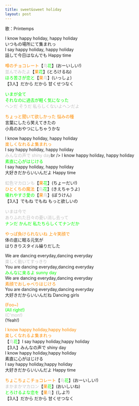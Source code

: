 ```yaml
---
title: sweet&sweet holiday
layout: post
---
```

歌：Printemps

<p>I know happy holiday, happy holiday<br />
いつもの場所にて集まれっ<br />
I say happy holiday, happy holiday<br />
話して今日はなんでも Happy time</p>

<p><font color="darkorange">噂のチョコレート</font>【<font color="silver">鸟</font><font color="lime">花</font>】(おーいしい!)<br />
<font color="silver">並んでみたよ</font>【<font color="darkorange">果</font><font color="lime">花</font>】(とろけるね)<br />
<font color="lime">ほろ苦さが恋と</font>【<font color="darkorange">果</font><font color="silver">鸟</font>】(いっしょ)<br />
【3人】だから だから 甘くせつなく</p>

<p><font color="lime">いまが全て<br />
それなのに過去が軽く気になった</font><br />
<font color="silver">ヘンだ そうだ 私らしくないよヘンだよ</font></p>

<p><font color="darkorange">ちょっと聞いて欲しかった 悩みの種</font><br />
言葉にしたら笑えてきたの<br />
小鳥のおやつにしちゃうかな</p>

<p>I know happy holiday, happy holiday<br />
<font color="darkorange">楽しくなれるよ集まれっ</font><br />
I say happy holiday, happy holiday<br />
<font color="silver">みんなの声で shiny day</font>br />
I know happy holiday, happy holiday<br />
<font color="lime">素直に心がはじける</font><br />
I say happy holiday, happy holiday<br />
大好きだからいいんだよ Happy time</p>

<p><font color="silver">虹色マカロンも</font>【<font color="darkorange">果</font><font color="lime">花</font>】(ちょーだい!)<br />
<font color="darkorange">ひとくちの魔法</font>【<font color="silver">鸟</font><font color="lime">花</font>】(きえちゃうよ)<br />
<font color="lime">壊れやすさ愛の</font>【<font color="darkorange">果</font><font color="silver">鸟</font>】(ぼうけん)<br />
【3人】でもね でもね もっと欲しいの</p>

<p><font color="silver">いまは今で<br />
ありふれた日々の憂い消し去って</font><br />
<font color="lime">ナンだ かんだ 私たちらしくてナンだか</font></p>

<p><font color="darkorange">やっぱ負けられないね 上々笑顔で</font><br />
体の底に眠る元気が<br />
はりきりスタイル繰りだした</p>

<p>We are dancing everyday,dancing everyday<br />
<font color="silver">楽しく動いてすっきり</font><br />
You are dancing everyday,dancing everyday<br />
<font color="lime">みんなに来るよ sunny day</font><br />
We are dancing everyday,dancing everyday<br />
<font color="darkorange">素顔でおしゃべりはじけろ</font><br />
You are dancing everyday,dancing everyday<br />
大好きだからいいんだね Dancing girls</p>

<p><font color="darkorange">(Foo~)</font><br />
<font color="lime">(All right!)</font><br />
<font color="silver">(C'mon!)</font><br />
(Yeah!)</p>

<p><font color="darkorange">I know happy holiday,happy holiday<br />
楽しくなれるよ集まれっ</font><br />
【<font color="silver">鸟</font><font color="lime">花</font>】I say happy holiday,happy holiday<br />
【3人】みんなの声で shiny day<br />
I know happy holiday,happy holiday<br />
素直に心がはじける<br />
I say happy holiday,happy holiday<br />
大好きだからいいんだよ Happy time</p>

<p><font color="darkorange">ちょこちょこチョコレート</font>【<font color="silver">鸟</font><font color="lime">花</font>】(おーいしい!)<br />
<font color="silver">まかまかマカロン</font>【<font color="darkorange">果</font><font color="lime">花</font>】(おいしいね)<br />
<font color="lime">とろけるよな恋を</font>【<font color="darkorange">果</font><font color="silver">鸟</font>】(しよ?)<br />
【3人】だから だから 甘くせつなく</p>